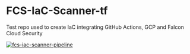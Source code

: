# FCS-IaC-Scanner-tf
Test repo used to create IaC integrating GitHub Actions, GCP and Falcon Cloud Security

[![fcs-iac-scanner-pipeline](https://github.com/igorschultz/fcs-iac-scanner-tf/actions/workflows/fcs-iac-scanner.yml/badge.svg)](https://github.com/igorschultz/fcs-iac-scanner-tf/actions/workflows/fcs-iac-scanner.yml)
